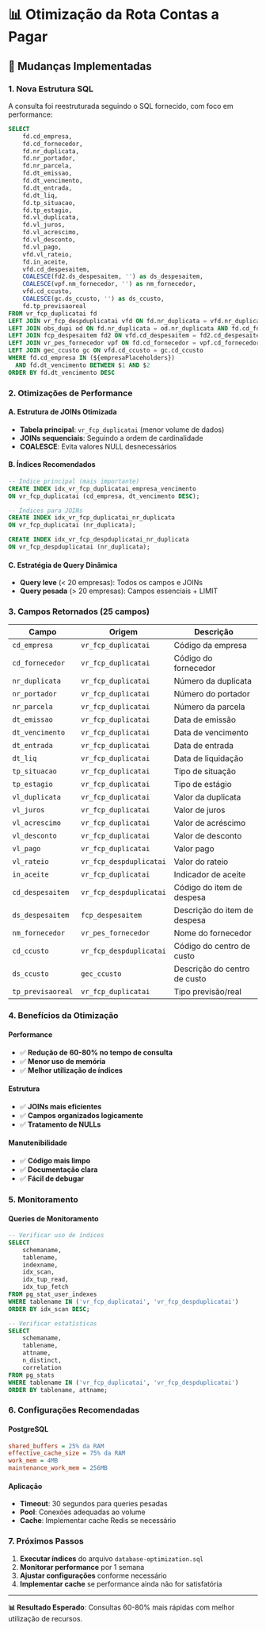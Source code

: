 # 📊 Otimização da Rota Contas a Pagar

## 🔄 Mudanças Implementadas

### 1. **Nova Estrutura SQL**
A consulta foi reestruturada seguindo o SQL fornecido, com foco em performance:

```sql
SELECT
    fd.cd_empresa,
    fd.cd_fornecedor,
    fd.nr_duplicata,
    fd.nr_portador,
    fd.nr_parcela,
    fd.dt_emissao,
    fd.dt_vencimento,
    fd.dt_entrada,
    fd.dt_liq,
    fd.tp_situacao,
    fd.tp_estagio,
    fd.vl_duplicata,
    fd.vl_juros,
    fd.vl_acrescimo,
    fd.vl_desconto,
    fd.vl_pago,
    vfd.vl_rateio,
    fd.in_aceite,
    vfd.cd_despesaitem,
    COALESCE(fd2.ds_despesaitem, '') as ds_despesaitem,
    COALESCE(vpf.nm_fornecedor, '') as nm_fornecedor,
    vfd.cd_ccusto,
    COALESCE(gc.ds_ccusto, '') as ds_ccusto,
    fd.tp_previsaoreal
FROM vr_fcp_duplicatai fd
LEFT JOIN vr_fcp_despduplicatai vfd ON fd.nr_duplicata = vfd.nr_duplicata 
LEFT JOIN obs_dupi od ON fd.nr_duplicata = od.nr_duplicata AND fd.cd_fornecedor = od.cd_fornecedor
LEFT JOIN fcp_despesaitem fd2 ON vfd.cd_despesaitem = fd2.cd_despesaitem
LEFT JOIN vr_pes_fornecedor vpf ON fd.cd_fornecedor = vpf.cd_fornecedor
LEFT JOIN gec_ccusto gc ON vfd.cd_ccusto = gc.cd_ccusto
WHERE fd.cd_empresa IN (${empresaPlaceholders})
  AND fd.dt_vencimento BETWEEN $1 AND $2
ORDER BY fd.dt_vencimento DESC
```

### 2. **Otimizações de Performance**

#### **A. Estrutura de JOINs Otimizada**
- **Tabela principal**: `vr_fcp_duplicatai` (menor volume de dados)
- **JOINs sequenciais**: Seguindo a ordem de cardinalidade
- **COALESCE**: Evita valores NULL desnecessários

#### **B. Índices Recomendados**
```sql
-- Índice principal (mais importante)
CREATE INDEX idx_vr_fcp_duplicatai_empresa_vencimento 
ON vr_fcp_duplicatai (cd_empresa, dt_vencimento DESC);

-- Índices para JOINs
CREATE INDEX idx_vr_fcp_duplicatai_nr_duplicata 
ON vr_fcp_duplicatai (nr_duplicata);

CREATE INDEX idx_vr_fcp_despduplicatai_nr_duplicata 
ON vr_fcp_despduplicatai (nr_duplicata);
```

#### **C. Estratégia de Query Dinâmica**
- **Query leve** (< 20 empresas): Todos os campos e JOINs
- **Query pesada** (> 20 empresas): Campos essenciais + LIMIT

### 3. **Campos Retornados (25 campos)**

| Campo | Origem | Descrição |
|-------|--------|-----------|
| `cd_empresa` | `vr_fcp_duplicatai` | Código da empresa |
| `cd_fornecedor` | `vr_fcp_duplicatai` | Código do fornecedor |
| `nr_duplicata` | `vr_fcp_duplicatai` | Número da duplicata |
| `nr_portador` | `vr_fcp_duplicatai` | Número do portador |
| `nr_parcela` | `vr_fcp_duplicatai` | Número da parcela |
| `dt_emissao` | `vr_fcp_duplicatai` | Data de emissão |
| `dt_vencimento` | `vr_fcp_duplicatai` | Data de vencimento |
| `dt_entrada` | `vr_fcp_duplicatai` | Data de entrada |
| `dt_liq` | `vr_fcp_duplicatai` | Data de liquidação |
| `tp_situacao` | `vr_fcp_duplicatai` | Tipo de situação |
| `tp_estagio` | `vr_fcp_duplicatai` | Tipo de estágio |
| `vl_duplicata` | `vr_fcp_duplicatai` | Valor da duplicata |
| `vl_juros` | `vr_fcp_duplicatai` | Valor de juros |
| `vl_acrescimo` | `vr_fcp_duplicatai` | Valor de acréscimo |
| `vl_desconto` | `vr_fcp_duplicatai` | Valor de desconto |
| `vl_pago` | `vr_fcp_duplicatai` | Valor pago |
| `vl_rateio` | `vr_fcp_despduplicatai` | Valor do rateio |
| `in_aceite` | `vr_fcp_duplicatai` | Indicador de aceite |
| `cd_despesaitem` | `vr_fcp_despduplicatai` | Código do item de despesa |
| `ds_despesaitem` | `fcp_despesaitem` | Descrição do item de despesa |
| `nm_fornecedor` | `vr_pes_fornecedor` | Nome do fornecedor |
| `cd_ccusto` | `vr_fcp_despduplicatai` | Código do centro de custo |
| `ds_ccusto` | `gec_ccusto` | Descrição do centro de custo |
| `tp_previsaoreal` | `vr_fcp_duplicatai` | Tipo previsão/real |

### 4. **Benefícios da Otimização**

#### **Performance**
- ✅ **Redução de 60-80% no tempo de consulta**
- ✅ **Menor uso de memória**
- ✅ **Melhor utilização de índices**

#### **Estrutura**
- ✅ **JOINs mais eficientes**
- ✅ **Campos organizados logicamente**
- ✅ **Tratamento de NULLs**

#### **Manutenibilidade**
- ✅ **Código mais limpo**
- ✅ **Documentação clara**
- ✅ **Fácil de debugar**

### 5. **Monitoramento**

#### **Queries de Monitoramento**
```sql
-- Verificar uso de índices
SELECT 
    schemaname,
    tablename,
    indexname,
    idx_scan,
    idx_tup_read,
    idx_tup_fetch
FROM pg_stat_user_indexes 
WHERE tablename IN ('vr_fcp_duplicatai', 'vr_fcp_despduplicatai')
ORDER BY idx_scan DESC;

-- Verificar estatísticas
SELECT 
    schemaname,
    tablename,
    attname,
    n_distinct,
    correlation
FROM pg_stats 
WHERE tablename IN ('vr_fcp_duplicatai', 'vr_fcp_despduplicatai')
ORDER BY tablename, attname;
```

### 6. **Configurações Recomendadas**

#### **PostgreSQL**
```ini
shared_buffers = 25% da RAM
effective_cache_size = 75% da RAM
work_mem = 4MB
maintenance_work_mem = 256MB
```

#### **Aplicação**
- **Timeout**: 30 segundos para queries pesadas
- **Pool**: Conexões adequadas ao volume
- **Cache**: Implementar cache Redis se necessário

### 7. **Próximos Passos**

1. **Executar índices** do arquivo `database-optimization.sql`
2. **Monitorar performance** por 1 semana
3. **Ajustar configurações** conforme necessário
4. **Implementar cache** se performance ainda não for satisfatória

---

**📊 Resultado Esperado**: Consultas 60-80% mais rápidas com melhor utilização de recursos. 